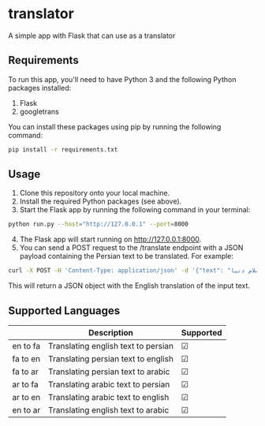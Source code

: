 # translator
A simple app with Flask that can use as a translator
## Requirements
To run this app, you'll need to have Python 3 and the following Python packages installed:
 
1. Flask
2. googletrans

You can install these packages using pip by running the following command:

```bash
pip install -r requirements.txt
```

## Usage

1. Clone this repository onto your local machine.
2. Install the required Python packages (see above).
3. Start the Flask app by running the following command in your terminal:
```bash
python run.py --host="http://127.0.0.1" --port=8000
```
4. The Flask app will start running on http://127.0.0.1:8000.
5. You can send a POST request to the /translate endpoint with a JSON payload containing the Persian text to be translated. For example:
```bash
curl -X POST -H 'Content-Type: application/json' -d '{"text": "سلام دنیا","source":"fa","target":"en"}' http://127.0.0.1:8000/translate
```
This will return a JSON object with the English translation of the input text.

## Supported Languages

|          | Description                         | Supported |
|----------|-------------------------------------|-----------|
| en to fa | Translating english text to persian | &#9745;   |
| fa to en | Translating persian text to english | &#9745;   |
| fa to ar | Translating persian text to arabic  | &#9745;   |
| ar to fa | Translating arabic text to persian  | &#9745;   |
| ar to en | Translating arabic text to english  | &#9745;   |
| en to ar | Translating english text to arabic  | &#9745;   |
